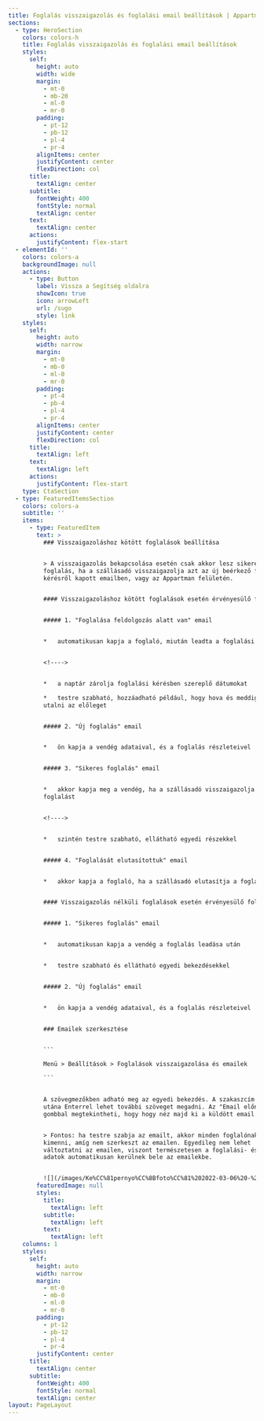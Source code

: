 ```yaml
---
title: Foglalás visszaigazolás és foglalási email beállítások | Appartman
sections:
  - type: HeroSection
    colors: colors-h
    title: Foglalás visszaigazolás és foglalási email beállítások
    styles:
      self:
        height: auto
        width: wide
        margin:
          - mt-0
          - mb-20
          - ml-0
          - mr-0
        padding:
          - pt-12
          - pb-12
          - pl-4
          - pr-4
        alignItems: center
        justifyContent: center
        flexDirection: col
      title:
        textAlign: center
      subtitle:
        fontWeight: 400
        fontStyle: normal
        textAlign: center
      text:
        textAlign: center
      actions:
        justifyContent: flex-start
  - elementId: ''
    colors: colors-a
    backgroundImage: null
    actions:
      - type: Button
        label: Vissza a Segítség oldalra
        showIcon: true
        icon: arrowLeft
        url: /sugo
        style: link
    styles:
      self:
        height: auto
        width: narrow
        margin:
          - mt-0
          - mb-0
          - ml-0
          - mr-0
        padding:
          - pt-4
          - pb-4
          - pl-4
          - pr-4
        alignItems: center
        justifyContent: center
        flexDirection: col
      title:
        textAlign: left
      text:
        textAlign: left
      actions:
        justifyContent: flex-start
    type: CtaSection
  - type: FeaturedItemsSection
    colors: colors-a
    subtitle: ''
    items:
      - type: FeaturedItem
        text: >
          ### Visszaigazoláshoz kötött foglalások beállítása


          > A visszaigazolás bekapcsolása esetén csak akkor lesz sikeres a
          foglalás, ha a szállásadó visszaigazolja azt az új beérkező foglalási
          kérésről kapott emailben, vagy az Appartman felületén.


          #### Visszaigazoláshoz kötött foglalások esetén érvényesülő folyamat


          ##### 1. "Foglalása feldolgozás alatt van" email


          *   automatikusan kapja a foglaló, miután leadta a foglalási kérését


          <!---->


          *   a naptár zárolja foglalási kérésben szereplő dátumokat

          *   testre szabható, hozzáadható például, hogy hova és meddig kell
          utalni az előleget


          ##### 2. "Új foglalás" email


          *   ön kapja a vendég adataival, és a foglalás részleteivel


          ##### 3. "Sikeres foglalás" email


          *   akkor kapja meg a vendég, ha a szállásadó visszaigazolja a
          foglalást


          <!---->


          *   szintén testre szabható, ellátható egyedi részekkel


          ##### 4. "Foglalását elutasítottuk" email


          *   akkor kapja a foglaló, ha a szállásadó elutasítja a foglalást


          #### Visszaigazolás nélküli foglalások esetén érvényesülő folyamat


          ##### 1. "Sikeres foglalás" email


          *   automatikusan kapja a vendég a foglalás leadása után


          *   testre szabható és ellátható egyedi bekezdésekkel


          ##### 2. "Új foglalás" email


          *   ön kapja a vendég adataival, és a foglalás részleteivel


          ### Emailek szerkesztése


          ```

          Menü > Beállítások > Foglalások visszaigazolása és emailek

          ```


          A szövegmezőkben adható meg az egyedi bekezdés. A szakaszcím megadása
          utána Enterrel lehet további szöveget megadni. Az "Email előnézet"
          gombbal megtekintheti, hogy hogy néz majd ki a küldött email.


          > Fontos: ha testre szabja az emailt, akkor minden foglalónak az fog
          kimenni, amíg nem szerkeszt az emailen. Egyedileg nem lehet
          változtatni az emailen, viszont természetesen a foglalási- és egyéb
          adatok automatikusan kerülnek bele az emailekbe.


          ![](/images/Ke%CC%81pernyo%CC%8Bfoto%CC%81%202022-03-06%20-%2017.46.54.png)
        featuredImage: null
        styles:
          title:
            textAlign: left
          subtitle:
            textAlign: left
          text:
            textAlign: left
    columns: 1
    styles:
      self:
        height: auto
        width: narrow
        margin:
          - mt-0
          - mb-0
          - ml-0
          - mr-0
        padding:
          - pt-12
          - pb-12
          - pl-4
          - pr-4
        justifyContent: center
      title:
        textAlign: center
      subtitle:
        fontWeight: 400
        fontStyle: normal
        textAlign: center
layout: PageLayout
---
```

